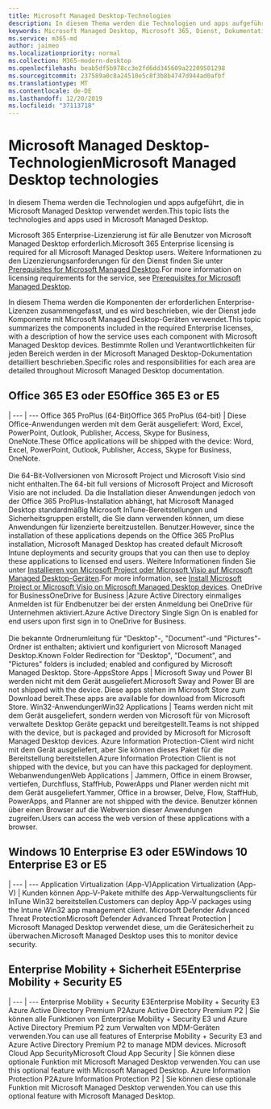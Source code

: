 ```yaml
---
title: Microsoft Managed Desktop-Technologien
description: In diesem Thema werden die Technologien und apps aufgeführt, die in Microsoft Managed Desktop verwendet werden.
keywords: Microsoft Managed Desktop, Microsoft 365, Dienst, Dokumentation
ms.service: m365-md
author: jaimeo
ms.localizationpriority: normal
ms.collection: M365-modern-desktop
ms.openlocfilehash: beab5df5b978cc3e2fd6dd345609a22209501298
ms.sourcegitcommit: 237589a0c8a24510e5c8f3b8b4747d944ad0afbf
ms.translationtype: MT
ms.contentlocale: de-DE
ms.lasthandoff: 12/20/2019
ms.locfileid: "37113718"
---
```

# <a name="microsoft-managed-desktop-technologies"></a><span data-ttu-id="f8c22-104">Microsoft Managed Desktop-Technologien</span><span class="sxs-lookup"><span data-stu-id="f8c22-104">Microsoft Managed Desktop technologies</span></span>

<span data-ttu-id="f8c22-105">In diesem Thema werden die Technologien und apps aufgeführt, die in Microsoft Managed Desktop verwendet werden.</span><span class="sxs-lookup"><span data-stu-id="f8c22-105">This topic lists the technologies and apps used in Microsoft Managed Desktop.</span></span>

<!-- Microsoft 365 E5; Device as a Service -->
<!-- in O365 table, standard suite, removed this sentence "Please see the Installation of Project/Visio 64bit Click to Run Addendum for important deployment instructions. -->

<span data-ttu-id="f8c22-106">Microsoft 365 Enterprise-Lizenzierung ist für alle Benutzer von Microsoft Managed Desktop erforderlich.</span><span class="sxs-lookup"><span data-stu-id="f8c22-106">Microsoft 365 Enterprise licensing is required for all Microsoft Managed Desktop users.</span></span> <span data-ttu-id="f8c22-107">Weitere Informationen zu den Lizenzierungsanforderungen für den Dienst finden Sie unter [Prerequisites for Microsoft Managed Desktop](../get-ready/prerequisites.md).</span><span class="sxs-lookup"><span data-stu-id="f8c22-107">For more information on licensing requirements for the service, see [Prerequisites for Microsoft Managed Desktop](../get-ready/prerequisites.md).</span></span>

<span data-ttu-id="f8c22-108">In diesem Thema werden die Komponenten der erforderlichen Enterprise-Lizenzen zusammengefasst, und es wird beschrieben, wie der Dienst jede Komponente mit Microsoft Managed Desktop-Geräten verwendet.</span><span class="sxs-lookup"><span data-stu-id="f8c22-108">This topic summarizes the components included in the required Enterprise licenses, with a description of how the service uses each component with Microsoft Managed Desktop devices.</span></span> <span data-ttu-id="f8c22-109">Bestimmte Rollen und Verantwortlichkeiten für jeden Bereich werden in der Microsoft Managed Desktop-Dokumentation detailliert beschrieben.</span><span class="sxs-lookup"><span data-stu-id="f8c22-109">Specific roles and responsibilities for each area are detailed throughout Microsoft Managed Desktop documentation.</span></span> 

## <a name="office-365-e3-or-e5"></a><span data-ttu-id="f8c22-110">Office 365 E3 oder E5</span><span class="sxs-lookup"><span data-stu-id="f8c22-110">Office 365 E3 or E5</span></span>
 |
 --- | ---
<span data-ttu-id="f8c22-111">Office 365 ProPlus (64-Bit)</span><span class="sxs-lookup"><span data-stu-id="f8c22-111">Office 365 ProPlus (64-bit)</span></span> | <span data-ttu-id="f8c22-112">Diese Office-Anwendungen werden mit dem Gerät ausgeliefert: Word, Excel, PowerPoint, Outlook, Publisher, Access, Skype for Business, OneNote.</span><span class="sxs-lookup"><span data-stu-id="f8c22-112">These Office applications will be shipped with the device: Word, Excel, PowerPoint, Outlook, Publisher, Access, Skype for Business, OneNote.</span></span><br><br><span data-ttu-id="f8c22-113">Die 64-Bit-Vollversionen von Microsoft Project und Microsoft Visio sind nicht enthalten.</span><span class="sxs-lookup"><span data-stu-id="f8c22-113">The 64-bit full versions of Microsoft Project and Microsoft Visio are not included.</span></span> <span data-ttu-id="f8c22-114">Da die Installation dieser Anwendungen jedoch von der Office 365 ProPlus-Installation abhängt, hat Microsoft Managed Desktop standardmäßig Microsoft InTune-Bereitstellungen und Sicherheitsgruppen erstellt, die Sie dann verwenden können, um diese Anwendungen für lizenzierte bereitzustellen. Benutzer.</span><span class="sxs-lookup"><span data-stu-id="f8c22-114">However, since the installation of these applications depends on the Office 365 ProPlus installation, Microsoft Managed Desktop has created default Microsoft Intune deployments and security groups that you can then use to deploy these applications to licensed end users.</span></span> <span data-ttu-id="f8c22-115">Weitere Informationen finden Sie unter [Installieren von Microsoft Project oder Microsoft Visio auf Microsoft Managed Desktop-Geräten](../get-started/project-visio.md).</span><span class="sxs-lookup"><span data-stu-id="f8c22-115">For more information, see [Install Microsoft Project or Microsoft Visio on Microsoft Managed Desktop devices](../get-started/project-visio.md).</span></span>
<span data-ttu-id="f8c22-116">OneDrive for Business</span><span class="sxs-lookup"><span data-stu-id="f8c22-116">OneDrive for Business</span></span> |<span data-ttu-id="f8c22-117">Azure Active Directory einmaliges Anmelden ist für Endbenutzer bei der ersten Anmeldung bei OneDrive für Unternehmen aktiviert.</span><span class="sxs-lookup"><span data-stu-id="f8c22-117">Azure Active Directory Single Sign On is enabled for end users upon first sign in to OneDrive for Business.</span></span><br><br><span data-ttu-id="f8c22-118">Die bekannte Ordnerumleitung für "Desktop"-, "Document"-und "Pictures"-Ordner ist enthalten; aktiviert und konfiguriert von Microsoft Managed Desktop.</span><span class="sxs-lookup"><span data-stu-id="f8c22-118">Known Folder Redirection for "Desktop", "Document", and "Pictures" folders is included; enabled and configured by Microsoft Managed Desktop.</span></span> 
<span data-ttu-id="f8c22-119">Store-Apps</span><span class="sxs-lookup"><span data-stu-id="f8c22-119">Store Apps</span></span> |    <span data-ttu-id="f8c22-120">Microsoft Sway und Power BI werden nicht mit dem Gerät ausgeliefert.</span><span class="sxs-lookup"><span data-stu-id="f8c22-120">Microsoft Sway and Power BI are not shipped with the device.</span></span> <span data-ttu-id="f8c22-121">Diese apps stehen im Microsoft Store zum Download bereit.</span><span class="sxs-lookup"><span data-stu-id="f8c22-121">These apps are available for download from Microsoft Store.</span></span>
<span data-ttu-id="f8c22-122">Win32-Anwendungen</span><span class="sxs-lookup"><span data-stu-id="f8c22-122">Win32 Applications</span></span> |    <span data-ttu-id="f8c22-123">Teams werden nicht mit dem Gerät ausgeliefert, sondern werden von Microsoft für von Microsoft verwaltete Desktop Geräte gepackt und bereitgestellt.</span><span class="sxs-lookup"><span data-stu-id="f8c22-123">Teams is not shipped with the device, but is packaged and provided by Microsoft for Microsoft Managed Desktop devices.</span></span> <span data-ttu-id="f8c22-124">Azure Information Protection-Client wird nicht mit dem Gerät ausgeliefert, aber Sie können dieses Paket für die Bereitstellung bereitstellen.</span><span class="sxs-lookup"><span data-stu-id="f8c22-124">Azure Information Protection Client is not shipped with the device, but you can have this packaged for deployment.</span></span> 
<span data-ttu-id="f8c22-125">Webanwendungen</span><span class="sxs-lookup"><span data-stu-id="f8c22-125">Web Applications</span></span> |  <span data-ttu-id="f8c22-126">Jammern, Office in einem Browser, vertiefen, Durchfluss, StaffHub, PowerApps und Planer werden nicht mit dem Gerät ausgeliefert.</span><span class="sxs-lookup"><span data-stu-id="f8c22-126">Yammer, Office in a browser, Delve, Flow, StaffHub, PowerApps, and Planner are not shipped with the device.</span></span> <span data-ttu-id="f8c22-127">Benutzer können über einen Browser auf die Webversion dieser Anwendungen zugreifen.</span><span class="sxs-lookup"><span data-stu-id="f8c22-127">Users can access the web version of these applications with a browser.</span></span>


## <a name="windows-10-enterprise-e3-or-e5"></a><span data-ttu-id="f8c22-128">Windows 10 Enterprise E3 oder E5</span><span class="sxs-lookup"><span data-stu-id="f8c22-128">Windows 10 Enterprise E3 or E5</span></span>

 |
 --- | ---
<span data-ttu-id="f8c22-129">Application Virtualization (App-V)</span><span class="sxs-lookup"><span data-stu-id="f8c22-129">Application Virtualization (App-V)</span></span> |    <span data-ttu-id="f8c22-130">Kunden können App-V-Pakete mithilfe des App-Verwaltungsclients für InTune Win32 bereitstellen.</span><span class="sxs-lookup"><span data-stu-id="f8c22-130">Customers can deploy App-V packages using the Intune Win32 app management client.</span></span>
<span data-ttu-id="f8c22-131">Microsoft Defender Advanced Threat Protection</span><span class="sxs-lookup"><span data-stu-id="f8c22-131">Microsoft Defender Advanced Threat Protection</span></span> |  <span data-ttu-id="f8c22-132">Microsoft Managed Desktop verwendet diese, um die Gerätesicherheit zu überwachen.</span><span class="sxs-lookup"><span data-stu-id="f8c22-132">Microsoft Managed Desktop uses this to monitor device security.</span></span> 

## <a name="enterprise-mobility--security-e5"></a><span data-ttu-id="f8c22-133">Enterprise Mobility + Sicherheit E5</span><span class="sxs-lookup"><span data-stu-id="f8c22-133">Enterprise Mobility + Security E5</span></span>

 |
 --- | ---
<span data-ttu-id="f8c22-134">Enterprise Mobility + Security E3</span><span class="sxs-lookup"><span data-stu-id="f8c22-134">Enterprise Mobility + Security E3</span></span><br><span data-ttu-id="f8c22-135">Azure Active Directory Premium P2</span><span class="sxs-lookup"><span data-stu-id="f8c22-135">Azure Active Directory Premium P2</span></span> |    <span data-ttu-id="f8c22-136">Sie können alle Funktionen von Enterprise Mobility + Security E3 und Azure Active Directory Premium P2 zum Verwalten von MDM-Geräten verwenden.</span><span class="sxs-lookup"><span data-stu-id="f8c22-136">You can use all features of Enterprise Mobility + Security E3 and Azure Active Directory Premium P2 to manage MDM devices.</span></span>
<span data-ttu-id="f8c22-137">Microsoft Cloud App Security</span><span class="sxs-lookup"><span data-stu-id="f8c22-137">Microsoft Cloud App Security</span></span> |  <span data-ttu-id="f8c22-138">Sie können diese optionale Funktion mit Microsoft Managed Desktop verwenden.</span><span class="sxs-lookup"><span data-stu-id="f8c22-138">You can use this optional feature with Microsoft Managed Desktop.</span></span>
<span data-ttu-id="f8c22-139">Azure Information Protection P2</span><span class="sxs-lookup"><span data-stu-id="f8c22-139">Azure Information Protection P2</span></span>  | <span data-ttu-id="f8c22-140">Sie können diese optionale Funktion mit Microsoft Managed Desktop verwenden.</span><span class="sxs-lookup"><span data-stu-id="f8c22-140">You can use this optional feature with Microsoft Managed Desktop.</span></span>
